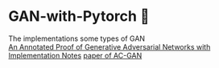 # GAN-with-Pytorch :ocean:
The implementations some types of GAN  
[An Annotated Proof of Generative Adversarial Networks with Implementation Notes](http://srome.github.io//An-Annotated-Proof-of-Generative-Adversarial-Networks-with-Implementation-Notes/, "with a title")
[paper of AC-GAN](https://arxiv.org/abs/1610.09585 "with a title")  
